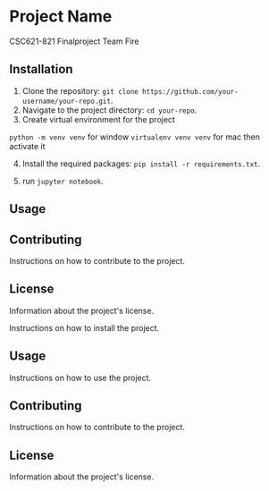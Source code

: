 # Project Name

CSC621-821 Finalproject Team Fire

## Installation

1. Clone the repository: `git clone https://github.com/your-username/your-repo.git`.
2. Navigate to the project directory: `cd your-repo`.
3. Create virtual environment for the project 

`python -m venv venv` for window
`virtualenv venv venv` for mac
then activate it

4. Install the required packages: `pip install -r requirements.txt`.

5. run `jupyter notebook`.



## Usage



## Contributing

Instructions on how to contribute to the project.

## License

Information about the project's license.

Instructions on how to install the project.

## Usage

Instructions on how to use the project.

## Contributing

Instructions on how to contribute to the project.

## License

Information about the project's license.
